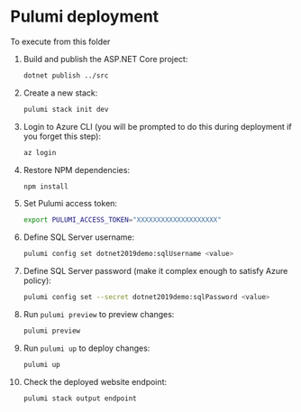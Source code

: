 # Pulumi deployment

To execute from this folder

1. Build and publish the ASP.NET Core project:

    ```bash
    dotnet publish ../src
    ```

1. Create a new stack:

    ```bash
    pulumi stack init dev
    ```

1. Login to Azure CLI (you will be prompted to do this during deployment if you forget this step):

    ```bash
    az login
    ```

1. Restore NPM dependencies:

    ```bash
    npm install
    ```

1. Set Pulumi access token:

    ```bash
    export PULUMI_ACCESS_TOKEN="XXXXXXXXXXXXXXXXXXXX"
    ```

1. Define SQL Server username:

    ```bash
    pulumi config set dotnet2019demo:sqlUsername <value>
    ```

1. Define SQL Server password (make it complex enough to satisfy Azure policy):

    ```bash
    pulumi config set --secret dotnet2019demo:sqlPassword <value>
    ```

1. Run `pulumi preview` to preview changes:

    ```bash
    pulumi preview
    ```

1. Run `pulumi up` to deploy changes:

    ```bash
    pulumi up
    ```

1. Check the deployed website endpoint:

    ```bash
    pulumi stack output endpoint
    ```
